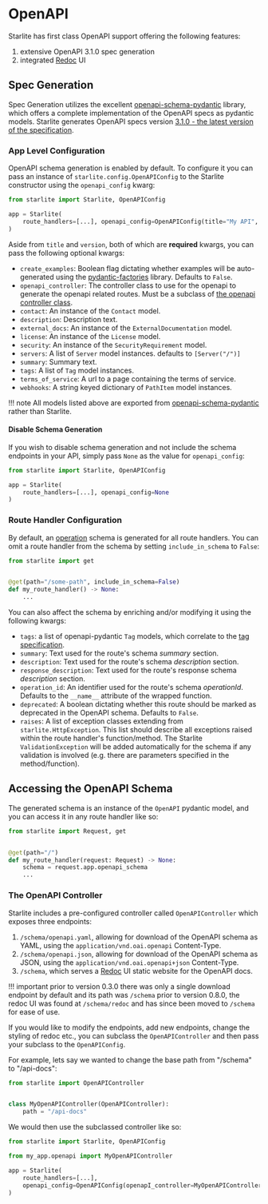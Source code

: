 # OpenAPI

Starlite has first class OpenAPI support offering the following features:

1. extensive OpenAPI 3.1.0 spec generation
2. integrated [Redoc](https://github.com/Redocly/redoc) UI

## Spec Generation

Spec Generation utilizes the excellent [openapi-schema-pydantic](https://github.com/kuimono/openapi-schema-pydantic)
library, which offers a complete implementation of the OpenAPI specs as pydantic models. Starlite generates OpenAPI
specs version [3.1.0 - the latest version of the specification](https://spec.openapis.org/oas/latest.html).

### App Level Configuration

OpenAPI schema generation is enabled by default. To configure it you can pass an instance
of `starlite.config.OpenAPIConfig` to the Starlite constructor using the `openapi_config` kwarg:

```python title="my_app/main.py"
from starlite import Starlite, OpenAPIConfig

app = Starlite(
    route_handlers=[...], openapi_config=OpenAPIConfig(title="My API", version="1.0.0")
)
```

Aside from `title` and `version`, both of which are **required** kwargs, you can pass the following optional kwargs:

- `create_examples`: Boolean flag dictating whether examples will be auto-generated using
  the [pydantic-factories](https://github.com/starlite-api/pydantic-factories) library. Defaults to `False`.
- `openapi_controller`: The controller class to use for the openapi to generate the openapi related routes. Must be a
  subclass of [the openapi controller class](#the-openapi-controller).
- `contact`: An instance of the `Contact` model.
- `description`: Description text.
- `external_docs`: An instance of the `ExternalDocumentation` model.
- `license`: An instance of the `License` model.
- `security`: An instance of the `SecurityRequirement` model.
- `servers`: A list of `Server` model instances. defaults to `[Server("/")]`
- `summary`: Summary text.
- `tags`: A list of `Tag` model instances.
- `terms_of_service`: A url to a page containing the terms of service.
- `webhooks`: A string keyed dictionary of `PathItem` model instances.

!!! note
    All models listed above are exported from [openapi-schema-pydantic](https://github.com/kuimono/openapi-schema-pydantic)
    rather than Starlite.

#### Disable Schema Generation

If you wish to disable schema generation and not include the schema endpoints in your API, simply pass `None` as the
value for `openapi_config`:

```python title="my_app/main.py"
from starlite import Starlite, OpenAPIConfig

app = Starlite(
    route_handlers=[...], openapi_config=None
)
```

### Route Handler Configuration

By default, an [operation](https://spec.openapis.org/oas/latest.html#operation-object) schema is generated for all route
handlers. You can omit a route handler from the schema by setting `include_in_schema` to `False`:

```python
from starlite import get


@get(path="/some-path", include_in_schema=False)
def my_route_handler() -> None:
    ...
```

You can also affect the schema by enriching and/or modifying it using the following kwargs:

- `tags`: a list of openapi-pydantic `Tag` models, which correlate to
  the [tag specification](https://spec.openapis.org/oas/latest.html#tag-object).
- `summary`: Text used for the route's schema _summary_ section.
- `description`: Text used for the route's schema _description_ section.
- `response_description`: Text used for the route's response schema _description_ section.
- `operation_id`: An identifier used for the route's schema _operationId_. Defaults to the `__name__` attribute of the
  wrapped function.
- `deprecated`: A boolean dictating whether this route should be marked as deprecated in the OpenAPI schema. Defaults
  to `False`.
- `raises`: A list of exception classes extending from `starlite.HttpException`. This list should describe all
  exceptions raised within the route handler's function/method. The Starlite `ValidationException` will be added
  automatically for the schema if any validation is involved (e.g. there are parameters specified in the
  method/function).

## Accessing the OpenAPI Schema

The generated schema is an instance of the `OpenAPI` pydantic model, and you can access it in any route handler like so:

```python
from starlite import Request, get


@get(path="/")
def my_route_handler(request: Request) -> None:
    schema = request.app.openapi_schema
    ...
```

### The OpenAPI Controller

Starlite includes a pre-configured controller called `OpenAPIController` which exposes three endpoints:

1. `/schema/openapi.yaml`, allowing for download of the OpenAPI schema as YAML, using the `application/vnd.oai.openapi`
   Content-Type.
2. `/schema/openapi.json`, allowing for download of the OpenAPI schema as JSON, using
   the `application/vnd.oai.openapi+json` Content-Type.
3. `/schema`, which serves a [Redoc](https://github.com/Redocly/redoc) UI static website for the OpenAPI docs.

!!! important
prior to version 0.3.0 there was only a single download endpoint by default and its path was `/schema`
prior to version 0.8.0, the redoc UI was found at `/schema/redoc` and has since been moved to `/schema` for ease of use.

If you would like to modify the endpoints, add new endpoints, change the styling of redoc etc., you can subclass the
`OpenAPIController` and then pass your subclass to the `OpenAPIConfig`.

For example, lets say we wanted to change the base path from "/schema" to "/api-docs":

```python title="my_app/openapi.py"
from starlite import OpenAPIController


class MyOpenAPIController(OpenAPIController):
    path = "/api-docs"
```

We would then use the subclassed controller like so:

```python
from starlite import Starlite, OpenAPIConfig

from my_app.openapi import MyOpenAPIController

app = Starlite(
    route_handlers=[...],
    openapi_config=OpenAPIConfig(openapI_controller=MyOpenAPIController),
)
```
